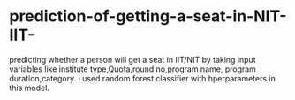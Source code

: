 # prediction-of-getting-a-seat-in-NIT-IIT-
predicting whether a person will get a seat in IIT/NIT by taking input variables like institute type,Quota,round no,program name, program duration,category. i used random forest classifier with hperparameters in this model. 
